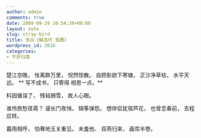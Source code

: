 ```yaml
---
author: admin
comments: true
date: 2009-09-29 20:54:38+00:00
layout: note
slug: stray-bird
title: 张炎《解连环 孤雁》
wordpress_id: 2616
categories:
- 不好归类
---
```


楚江空晚，
怅离群万里，
怳然惊散。
自顾影欲下寒塘，
正沙净草枯，
水平天远。
**
写不成书，
只寄得
相思一点。**

料因循误了，
残毡拥雪，
故人心眼。

谁怜旅愁荏苒？
谩长门夜悄，
锦筝弹怨。
想伴侣犹宿芦花，
也曾念春前，
去程应转。

暮雨相呼，
怕蓦地玉关重见。
未羞他、
双燕归来，
画帘半卷。
